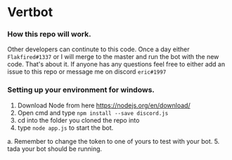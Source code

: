 # Vertbot

### How this repo will work.
Other developers can continute to this code. Once a day either `Flakfired#1337` or I 
will merge to the master and run the bot with the new code. That's about it. If anyone has any questions feel free to either add an issue to this repo or message me on discord `eric#1997`


### Setting up your environment for windows.

1. Download Node from here https://nodejs.org/en/download/
2. Open cmd and type `npm install --save discord.js`
3. cd into the folder you cloned the repo into
4. type `node app.js` to start the bot.

  a. Remember to change the token to one of yours to test with your bot.
5.  tada your bot should be running.

